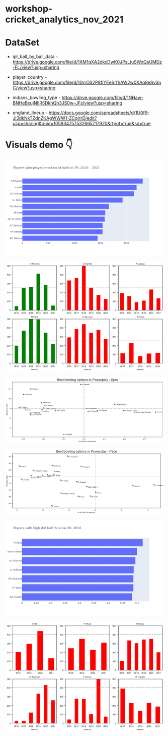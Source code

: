 # workshop-cricket_analytics_nov_2021


# DataSet

- ipl_ball_by_ball_data - https://drive.google.com/file/d/1XM1qXA2dkcDwK0JPsLtuSWxQsUMDz-FL/view?usp=sharing

- player_country - https://drive.google.com/file/d/1GrrOS2P8flYEeSrfhAW2w0XAq9eSvSnC/view?usp=sharing

- indians_bowling_type - https://drive.google.com/file/d/1NHaw-BNHeBxujNIIR5DkhQh3JS0w-JFs/view?usp=sharing

- england_lineup - https://docs.google.com/spreadsheets/d/1U0f9-Jl3dkNkTZdnZKAgWWW1-ZCqIrrD/edit?usp=sharing&ouid=105834757532665717920&rtpof=true&sd=true


# Visuals demo 👇

![alt text](https://github.com/00surya/workshop-cricket_analytics_nov_2021-/blob/main/Best_11_team_for_t_20_wc_21/visualisations/1.png)

![alt text](https://github.com/00surya/workshop-cricket_analytics_nov_2021-/blob/main/Best_11_team_for_t_20_wc_21/visualisations/10.png)

![alt text](https://github.com/00surya/workshop-cricket_analytics_nov_2021-/blob/main/Best_11_team_for_t_20_wc_21/visualisations/11.png)

![alt text](https://github.com/00surya/workshop-cricket_analytics_nov_2021-/blob/main/Best_11_team_for_t_20_wc_21/visualisations/12.png)

![alt text](https://github.com/00surya/workshop-cricket_analytics_nov_2021-/blob/main/Best_11_team_for_t_20_wc_21/visualisations/4.png)

![alt text](https://github.com/00surya/workshop-cricket_analytics_nov_2021-/blob/main/Best_11_team_for_t_20_wc_21/visualisations/6.png)





